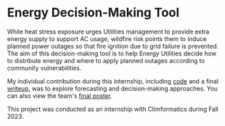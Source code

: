 # Energy Decision-Making Tool

While heat stress exposure urges Utilities management to provide extra energy supply to support AC usage, wildfire risk points them to induce planned power outages so that fire ignition due to grid failure is prevented. The aim of this decision-making tool is to help Energy Utilities decide how to distribute energy and where to apply planned outages according to community vulnerabilities.

My individual contribution during this internship, including [code](https://github.com/haschuele/EnergyDM/blob/main/Code%20Snippets.md) and a final [writeup](https://github.com/haschuele/EnergyDM/blob/main/Hailee%20-%20Forecasting%20and%20Decision%20Making%20Methods.pdf), was to explore forecasting and decision-making approaches. You can also view the team's [final poster](https://github.com/haschuele/EnergyDM/blob/main/Climformatics2023_FinalPoster.pdf). 

This project was conducted as an internship with Climformatics during Fall 2023.


